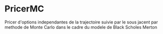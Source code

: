 # PricerMC
Pricer d'options independantes de la trajectoire suivie par le sous jacent par methode de Monte Carlo dans le cadre du modele de Black Scholes Merton
